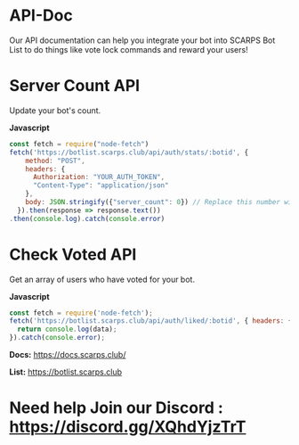 # API-Doc
Our API documentation can help you integrate your bot into SCARPS Bot List to do things like vote lock commands and reward your users!

# **Server Count API**
Update your bot's count.

**Javascript**

```js
const fetch = require("node-fetch")
fetch('https://botlist.scarps.club/api/auth/stats/:botid', {
    method: "POST",
    headers: { 
      Authorization: "YOUR_AUTH_TOKEN",
      "Content-Type": "application/json"
    },
    body: JSON.stringify({"server_count": 0}) // Replace this number with the server count
  }).then(response => response.text())
.then(console.log).catch(console.error)
```

# **Check Voted API**
Get an array of users who have voted for your bot.

**Javascript**
```js
const fetch = require('node-fetch');
fetch('https://botlist.scarps.club/api/auth/liked/:botid', { headers: { 'Authorization': "YOUR_VB_AUTH_KEY" } }).then(res => res.json()).then(data => {
  return console.log(data);
}).catch(console.error);
```
**Docs:** https://docs.scarps.club/

**List:** https://botlist.scarps.club
# Need help Join our **Discord** : https://discord.gg/XQhdYjzTrT 
